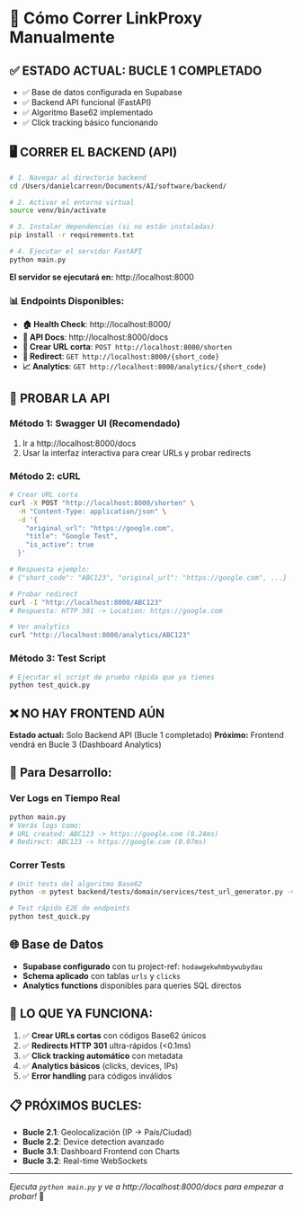 # 🚀 Cómo Correr LinkProxy Manualmente

## ✅ **ESTADO ACTUAL: BUCLE 1 COMPLETADO**
- ✅ Base de datos configurada en Supabase
- ✅ Backend API funcional (FastAPI)
- ✅ Algoritmo Base62 implementado
- ✅ Click tracking básico funcionando

## 🖥️ **CORRER EL BACKEND (API)**

```bash
# 1. Navegar al directorio backend
cd /Users/danielcarreon/Documents/AI/software/backend/

# 2. Activar el entorno virtual
source venv/bin/activate

# 3. Instalar dependencias (si no están instaladas)
pip install -r requirements.txt

# 4. Ejecutar el servidor FastAPI
python main.py
```

**El servidor se ejecutará en:** http://localhost:8000

### 📊 **Endpoints Disponibles:**
- **🏠 Health Check**: http://localhost:8000/
- **📖 API Docs**: http://localhost:8000/docs
- **🔗 Crear URL corta**: `POST http://localhost:8000/shorten`
- **🔄 Redirect**: `GET http://localhost:8000/{short_code}`
- **📈 Analytics**: `GET http://localhost:8000/analytics/{short_code}`

## 🧪 **PROBAR LA API**

### Método 1: Swagger UI (Recomendado)
1. Ir a http://localhost:8000/docs
2. Usar la interfaz interactiva para crear URLs y probar redirects

### Método 2: cURL
```bash
# Crear URL corta
curl -X POST "http://localhost:8000/shorten" \
  -H "Content-Type: application/json" \
  -d '{
    "original_url": "https://google.com",
    "title": "Google Test",
    "is_active": true
  }'

# Respuesta ejemplo:
# {"short_code": "ABC123", "original_url": "https://google.com", ...}

# Probar redirect
curl -I "http://localhost:8000/ABC123"
# Respuesta: HTTP 301 -> Location: https://google.com

# Ver analytics
curl "http://localhost:8000/analytics/ABC123"
```

### Método 3: Test Script
```bash
# Ejecutar el script de prueba rápida que ya tienes
python test_quick.py
```

## ❌ **NO HAY FRONTEND AÚN**
**Estado actual:** Solo Backend API (Bucle 1 completado)
**Próximo:** Frontend vendrá en Bucle 3 (Dashboard Analytics)

## 🔧 **Para Desarrollo:**

### Ver Logs en Tiempo Real
```bash
python main.py
# Verás logs como:
# URL created: ABC123 -> https://google.com (0.24ms)
# Redirect: ABC123 -> https://google.com (0.07ms)
```

### Correr Tests
```bash
# Unit tests del algoritmo Base62
python -m pytest backend/tests/domain/services/test_url_generator.py -v

# Test rápido E2E de endpoints
python test_quick.py
```

## 🌐 **Base de Datos**
- **Supabase configurado** con tu project-ref: `hodawgekwhmbywubydau`
- **Schema aplicado** con tablas `urls` y `clicks`
- **Analytics functions** disponibles para queries SQL directos

## 🎯 **LO QUE YA FUNCIONA:**
1. ✅ **Crear URLs cortas** con códigos Base62 únicos
2. ✅ **Redirects HTTP 301** ultra-rápidos (<0.1ms)
3. ✅ **Click tracking automático** con metadata
4. ✅ **Analytics básicos** (clicks, devices, IPs)
5. ✅ **Error handling** para códigos inválidos

## 📋 **PRÓXIMOS BUCLES:**
- **Bucle 2.1**: Geolocalización (IP → País/Ciudad)
- **Bucle 2.2**: Device detection avanzado
- **Bucle 3.1**: Dashboard Frontend con Charts
- **Bucle 3.2**: Real-time WebSockets

---
*Ejecuta `python main.py` y ve a http://localhost:8000/docs para empezar a probar!* 🚀